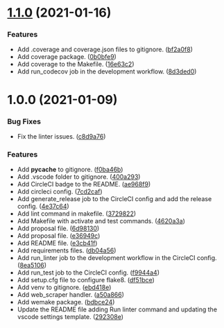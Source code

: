 # [1.1.0](https://github.com/jessicauk/web_scraper/compare/v1.0.0...v1.1.0) (2021-01-16)


### Features

* Add .coverage and coverage.json files to gitignore. ([bf2a0f8](https://github.com/jessicauk/web_scraper/commit/bf2a0f8a679dcfccc65e24366970977d3caf50c0))
* Add coverage package. ([0b0bfe9](https://github.com/jessicauk/web_scraper/commit/0b0bfe9d4f88e5cdc392a6865ab194075fbb95c6))
* Add coverage to the Makefile. ([16e63c2](https://github.com/jessicauk/web_scraper/commit/16e63c2b4ddd626523d41f072f47bbe5407f52ed))
* Add run_codecov job in the development workflow. ([8d3ded0](https://github.com/jessicauk/web_scraper/commit/8d3ded059022c7aef1bbe2c5e4a3c27f35d59648))

# 1.0.0 (2021-01-09)


### Bug Fixes

* Fix the linter issues. ([c8d9a76](https://github.com/jessicauk/web_scraper/commit/c8d9a767b160581a47f96b79dfced42c2868958d))


### Features

* Add __pycache__ to gitignore. ([f0ba46b](https://github.com/jessicauk/web_scraper/commit/f0ba46bc91daed678d13c454f5c346b6443b784f))
* Add .vscode folder to gitignore. ([400a293](https://github.com/jessicauk/web_scraper/commit/400a2939fe5be2169ac17b0ac3c2b2044850232c))
* Add CircleCI badge to the README. ([ae968f9](https://github.com/jessicauk/web_scraper/commit/ae968f95f505a0963c61a1c7047b4b802141d6db))
* Add circleci config. ([7cd2caf](https://github.com/jessicauk/web_scraper/commit/7cd2caf7c274c8750d815f7ae5b2b4651588cf1f))
* Add generate_release job to the CircleCI config and add the release config. ([4e37c64](https://github.com/jessicauk/web_scraper/commit/4e37c64b67bf670cd3f52942c5bde614e653b275))
* Add lint command in makefile. ([3729822](https://github.com/jessicauk/web_scraper/commit/37298224cd42519a5df9ed3980f188f22878f6b6))
* Add Makefile with activate and test commands. ([4620a3a](https://github.com/jessicauk/web_scraper/commit/4620a3aa60d17b60333250a754c89c826a353a7d))
* Add proposal file. ([6d98130](https://github.com/jessicauk/web_scraper/commit/6d98130720810585fc72e6a1859eafd2ba19adb7))
* Add proposal file. ([e36949c](https://github.com/jessicauk/web_scraper/commit/e36949c6f1a2730d9f08d7d022a848f39f4305a7))
* Add README file. ([e3cb41f](https://github.com/jessicauk/web_scraper/commit/e3cb41f851ef6b31eff8959cf73a329f970b0719))
* Add requirements files. ([db04a56](https://github.com/jessicauk/web_scraper/commit/db04a56e25eed8fc3b6592c18106547bca159c2c))
* Add run_linter job to the development workflow in the CircleCI config. ([8ea5106](https://github.com/jessicauk/web_scraper/commit/8ea51069c0b7a3a9f32039e4e0f55ab936a1095d))
* Add run_test job to the CircleCI config. ([f9944a4](https://github.com/jessicauk/web_scraper/commit/f9944a49472db9eadc8a7c579bf2dd673d8fb62d))
* Add setup.cfg file to configure flake8. ([df51bce](https://github.com/jessicauk/web_scraper/commit/df51bce48894825e4df3b3ca5ba67f27e713e326))
* Add venv to gitignore. ([ebd418e](https://github.com/jessicauk/web_scraper/commit/ebd418eb562818623de26d33f790ee5cfa8e7e6f))
* Add web_scraper handler. ([a50a866](https://github.com/jessicauk/web_scraper/commit/a50a866a1cc166b8e55a3b5f1927892e71e1badc))
* Add wemake package. ([bdbce24](https://github.com/jessicauk/web_scraper/commit/bdbce244def72942c3d50fa508e2105fded9eb4f))
* Update the README file adding Run linter command and updating the vscode settings template. ([292308e](https://github.com/jessicauk/web_scraper/commit/292308efab171c1c7b4081af6413a6afb48d9f37))
